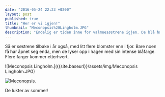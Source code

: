 ```yaml
---
date: "2016-05-24 22:23 +0200"
layout: post
published: true
title: "Her er vi igjen!"
thumbnail: "Meconopsis%20Lingholm.JPG"
description: "Endelig er tiden inne for valmuesøstrene igjen. De blå har startet blomstringen, og snart kommer de hvite og forhåpentligvis de lilla."
---
```

Så er søstrene tilbake i år også, med litt flere blomster enn i fjor. Bare noen få har åpnet seg enda, men de lyser opp i hagen med sin intense blåfarge. Flere farger kommer etterhvert.

![Meconopsis Lingholm.]({{site.baseurl}}/assets/img/Meconopsis Lingholm.JPG)

<!--more-->

![Meconopsis.]({{site.baseurl}}/assets/img/Meconopsis.JPG)


De lukter av sommer!
